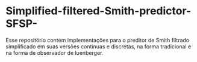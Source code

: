 # Simplified-filtered-Smith-predictor-SFSP-
Esse repositório contém implementações para o preditor de Smith filtrado simplificado em suas versões continuas e discretas, na forma tradicional e na forma de observador de luenberger.

